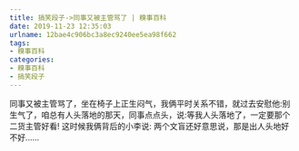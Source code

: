 ```yaml
---
title: 搞笑段子->同事又被主管骂了 | 糗事百科
date: 2019-11-23 12:35:03
urlname: 12bae4c906bc3a8ec9240ee5ea98f662
tags: 
- 糗事百科
categories:
- 糗事百科
- 搞笑段子
---
```

同事又被主管骂了，坐在椅子上正生闷气，我俩平时关系不错，就过去安慰他:别生气了，咱总有人头落地的那天，同事点点头，说:等我人头落地了，一定要那个二货主管好看!   这时候我俩背后的小李说:  两个文盲还好意思说，那是出人头地好不好……


